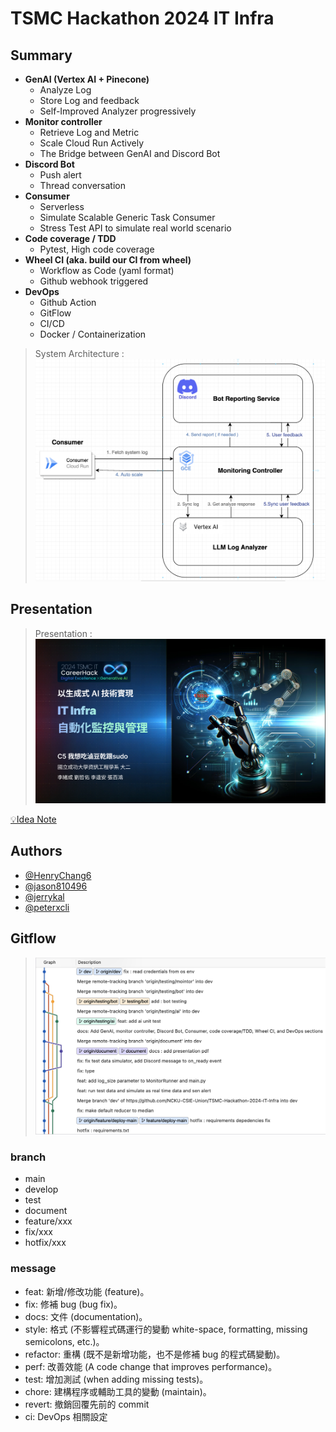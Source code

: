 # TSMC Hackathon 2024 IT Infra


## Summary

- **GenAI (Vertex AI + Pinecone)**
  - Analyze Log
  - Store Log and feedback
  - Self-Improved Analyzer progressively
- **Monitor controller**
  - Retrieve Log and Metric
  - Scale Cloud Run Actively
  - The Bridge between GenAI and Discord Bot
- **Discord Bot**
  - Push alert
  - Thread conversation
- **Consumer**
  - Serverless
  - Simulate Scalable Generic Task Consumer
  - Stress Test API to simulate real world scenario
- **Code coverage / TDD**
  - Pytest, High code coverage
- **Wheel CI (aka. build our CI from wheel)**
  - Workflow as Code (yaml format)
  - Github webhook triggered
- **DevOps**
  - Github Action
  - GitFlow
  - CI/CD
  - Docker / Containerization

> System Architecture : <br>
> ![](https://raw.githubusercontent.com/NCKU-CSIE-Union/TSMC-Hackathon-2024-IT-Infra/main/docs/system-architecture.png)

## Presentation

> Presentation : <br>
> [![](https://raw.githubusercontent.com/NCKU-CSIE-Union/TSMC-Hackathon-2024-IT-Infra/main/docs/pdf-preview.png)](https://github.com/NCKU-CSIE-Union/TSMC-Hackathon-2024-IT-Infra/blob/main/2024-TSMC-IT-CareerHack-Presentation.pdf)

<!-- [Final Presentation PDF](https://github.com/NCKU-CSIE-Union/TSMC-Hackathon-2024-IT-Infra/blob/main/2024-TSMC-IT-CareerHack-Presentation.pdf) -->

[💡Idea Note](https://github.com/NCKU-CSIE-Union/TSMC-Hackathon-2024-IT-Infra/blob/main/docs/Idea.md)

## Authors

- [@HenryChang6](https://www.github.com/HenryChang6)
- [@jason810496](https://www.github.com/jason810496)
- [@jerrykal](https://www.github.com/jerrykal)
- [@peterxcli](https://www.github.com/peterxcli)

## Gitflow

> ![source-tree](https://raw.githubusercontent.com/NCKU-CSIE-Union/TSMC-Hackathon-2024-IT-Infra/main/docs/gitflow.png)

### branch

- main
- develop
- test
- document
- feature/xxx
- fix/xxx
- hotfix/xxx

### message

- feat: 新增/修改功能 (feature)。
- fix: 修補 bug (bug fix)。
- docs: 文件 (documentation)。
- style: 格式 (不影響程式碼運行的變動 white-space, formatting, missing semicolons, etc.)。
- refactor: 重構 (既不是新增功能，也不是修補 bug 的程式碼變動)。
- perf: 改善效能 (A code change that improves performance)。
- test: 增加測試 (when adding missing tests)。
- chore: 建構程序或輔助工具的變動 (maintain)。
- revert: 撤銷回覆先前的 commit
- ci: DevOps 相關設定
